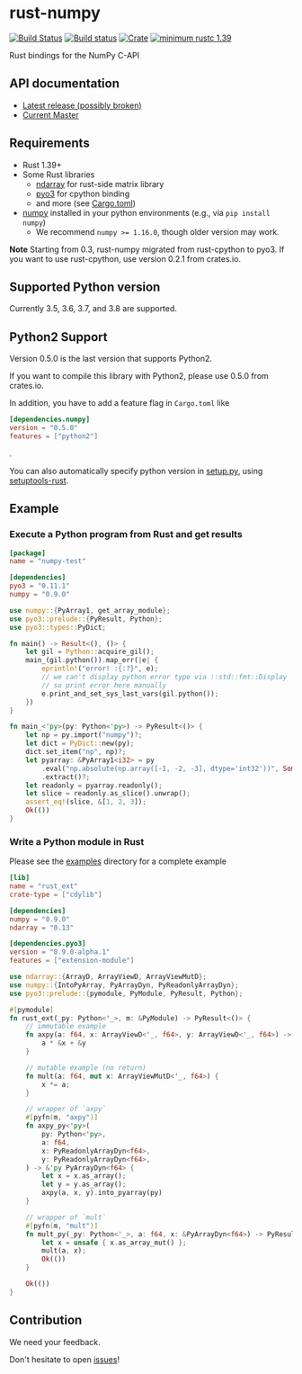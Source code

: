 rust-numpy
===========
[![Build Status](https://travis-ci.org/pyo3/rust-numpy.svg?branch=master)](https://travis-ci.org/pyo3/rust-numpy)
[![Build status](https://ci.appveyor.com/api/projects/status/bjaru43c7t1alx2x/branch/master?svg=true)](https://ci.appveyor.com/project/kngwyu/rust-numpy/branch/master)
[![Crate](http://meritbadge.herokuapp.com/numpy)](https://crates.io/crates/numpy)
[![minimum rustc 1.39](https://img.shields.io/badge/rustc-1.39+-blue.svg)](https://rust-lang.github.io/rfcs/2495-min-rust-version.html)

Rust bindings for the NumPy C-API

## API documentation
- [Latest release (possibly broken)](https://docs.rs/numpy)
- [Current Master](https://pyo3.github.io/rust-numpy)


## Requirements
- Rust 1.39+
- Some Rust libraries
  - [ndarray](https://github.com/bluss/ndarray) for rust-side matrix library
  - [pyo3](https://github.com/PyO3/pyo3) for cpython binding
  - and more (see [Cargo.toml](Cargo.toml))
- [numpy](http://www.numpy.org/) installed in your python environments (e.g., via `pip install numpy`)
  - We recommend `numpy >= 1.16.0`, though older version may work.

**Note**
Starting from 0.3, rust-numpy migrated from rust-cpython to pyo3.
If you want to use rust-cpython, use version 0.2.1 from crates.io.

## Supported Python version

Currently 3.5, 3.6, 3.7, and 3.8 are supported.


## Python2 Support
Version 0.5.0 is the last version that supports Python2.

If you want to compile this library with Python2, please use 0.5.0 from crates.io.

In addition, you have to add a feature flag in `Cargo.toml` like
``` toml
[dependencies.numpy]
version = "0.5.0"
features = ["python2"]
```
.

You can also automatically specify python version in [setup.py](examples/simple-extension/setup.py),
using [setuptools-rust](https://github.com/PyO3/setuptools-rust).


## Example


### Execute a Python program from Rust and get results

``` toml
[package]
name = "numpy-test"

[dependencies]
pyo3 = "0.11.1"
numpy = "0.9.0"
```

```rust
use numpy::{PyArray1, get_array_module};
use pyo3::prelude::{PyResult, Python};
use pyo3::types::PyDict;

fn main() -> Result<(), ()> {
    let gil = Python::acquire_gil();
    main_(gil.python()).map_err(|e| {
        eprintln!("error! :{:?}", e);
        // we can't display python error type via ::std::fmt::Display
        // so print error here manually
        e.print_and_set_sys_last_vars(gil.python());
    })
}

fn main_<'py>(py: Python<'py>) -> PyResult<()> {
    let np = py.import("numpy")?;
    let dict = PyDict::new(py);
    dict.set_item("np", np)?;
    let pyarray: &PyArray1<i32> = py
        .eval("np.absolute(np.array([-1, -2, -3], dtype='int32'))", Some(&dict), None)?
        .extract()?;
    let readonly = pyarray.readonly();
    let slice = readonly.as_slice().unwrap();
    assert_eq!(slice, &[1, 2, 3]);
    Ok(())
}
```

### Write a Python module in Rust

Please see the [examples](examples) directory for a complete example

```toml
[lib]
name = "rust_ext"
crate-type = ["cdylib"]

[dependencies]
numpy = "0.9.0"
ndarray = "0.13"

[dependencies.pyo3]
version = "0.9.0-alpha.1"
features = ["extension-module"]
```

```rust
use ndarray::{ArrayD, ArrayViewD, ArrayViewMutD};
use numpy::{IntoPyArray, PyArrayDyn, PyReadonlyArrayDyn};
use pyo3::prelude::{pymodule, PyModule, PyResult, Python};

#[pymodule]
fn rust_ext(_py: Python<'_>, m: &PyModule) -> PyResult<()> {
    // immutable example
    fn axpy(a: f64, x: ArrayViewD<'_, f64>, y: ArrayViewD<'_, f64>) -> ArrayD<f64> {
        a * &x + &y
    }

    // mutable example (no return)
    fn mult(a: f64, mut x: ArrayViewMutD<'_, f64>) {
        x *= a;
    }

    // wrapper of `axpy`
    #[pyfn(m, "axpy")]
    fn axpy_py<'py>(
        py: Python<'py>,
        a: f64,
        x: PyReadonlyArrayDyn<f64>,
        y: PyReadonlyArrayDyn<f64>,
    ) -> &'py PyArrayDyn<f64> {
        let x = x.as_array();
        let y = y.as_array();
        axpy(a, x, y).into_pyarray(py)
    }

    // wrapper of `mult`
    #[pyfn(m, "mult")]
    fn mult_py(_py: Python<'_>, a: f64, x: &PyArrayDyn<f64>) -> PyResult<()> {
        let x = unsafe { x.as_array_mut() };
        mult(a, x);
        Ok(())
    }

    Ok(())
}
```

## Contribution
We need your feedback.

Don't hesitate to open [issues](https://github.com/rust-numpy/rust-numpy/issues)!
